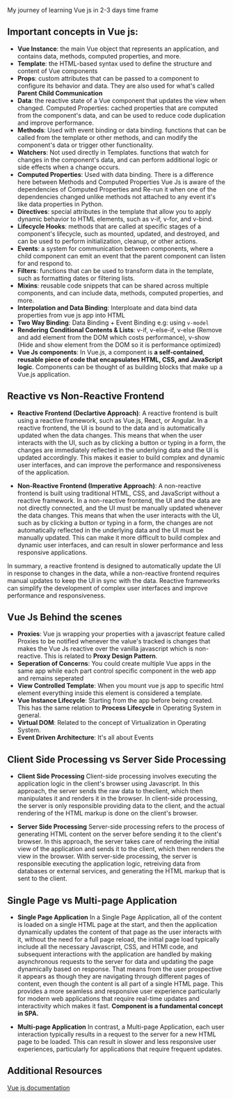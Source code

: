 My journey of learning Vue js in 2-3 days time frame

## Important concepts in Vue js:
- **Vue Instance**: the main Vue object that represents an application, and contains data, methods, computed properties, and more.
- **Template**: the HTML-based syntax used to define the structure and content of Vue components
- **Props**: custom attributes that can be passed to a component to configure its behavior and data. They are also used for what's called **Parent Child Communication**
- **Data**: the reactive state of a Vue component that updates the view when changed. Computed Properties: cached properties that are computed from the component's data, and can be used to reduce code duplication and improve performance.
- **Methods**: Used with event binding or data binding. functions that can be called from the template or other methods, and can modify the component's data or trigger other functionality.
- **Watchers**: Not used directly in Templates. functions that watch for changes in the component's data, and can perform additional logic or side effects when a change occurs.
- **Computed Properties**: Used with data binding. There is a difference here between Methods and Computed Properties Vue Js is aware of the dependencies of Computed Properties and Re-run it when one of the dependencies changed unlike methods not attached to any event it's like data properties in Python.
- **Directives**: special attributes in the template that allow you to apply dynamic behavior to HTML elements, such as v-if, v-for, and v-bind.
- **Lifecycle Hooks**: methods that are called at specific stages of a component's lifecycle, such as mounted, updated, and destroyed, and can be used to perform initialization, cleanup, or other actions.
- **Events**: a system for communication between components, where a child component can emit an event that the parent component can listen for and respond to.
- **Filters**: functions that can be used to transform data in the template, such as formatting dates or filtering lists.
- **Mixins**: reusable code snippets that can be shared across multiple components, and can include data, methods, computed properties, and more.
- **Interpolation and Data Binding**: Interploate and data bind data properties from vue js app into HTML 
- **Two Way Binding**: Data Binding + Event Binding e.g: using `v-model`
- **Rendering Conditional Contents & Lists**: v-if, v-else-if, v-else (Remove and add element from the DOM which costs performance), v-show (Hide and show element from the DOM so it is performance optimized)
- **Vue Js components**: In Vue.js, a component is **a self-contained**, **reusable piece of code that encapsulates HTML, CSS, and JavaScript logic**. Components can be thought of as building blocks that make up a Vue.js application.

## Reactive vs Non-Reactive Frontend
- **Reactive Frontend (Declartive Approach)**:
A reactive frontend is built using a reactive framework, such as Vue.js, React, or Angular. In a reactive frontend, the UI is bound to the data and is automatically updated when the data changes. This means that when the user interacts with the UI, such as by clicking a button or typing in a form, the changes are immediately reflected in the underlying data and the UI is updated accordingly. This makes it easier to build complex and dynamic user interfaces, and can improve the performance and responsiveness of the application.

- **Non-Reactive Frontend (Imperative Approach)**:
A non-reactive frontend is built using traditional HTML, CSS, and JavaScript without a reactive framework. In a non-reactive frontend, the UI and the data are not directly connected, and the UI must be manually updated whenever the data changes. This means that when the user interacts with the UI, such as by clicking a button or typing in a form, the changes are not automatically reflected in the underlying data and the UI must be manually updated. This can make it more difficult to build complex and dynamic user interfaces, and can result in slower performance and less responsive applications.

In summary, a reactive frontend is designed to automatically update the UI in response to changes in the data, while a non-reactive frontend requires manual updates to keep the UI in sync with the data. Reactive frameworks can simplify the development of complex user interfaces and improve performance and responsiveness.

## Vue Js Behind the scenes
- **Proxies**: Vue js wrapping your properties with a javascript feature called Proxies to be notified whenever the value's tracked is changes that makes the Vue Js reactive over the vanilla javascript which is non-reactive. This is related to **Proxy Design Pattern**.
- **Seperation of Concerns**: You could create multiple Vue apps in the same app while each part control specific component in the web app and remains seperated
- **View Controlled Template**: When you mount vue js app to specific html element everything inside this element is considered a template.
- **Vue Instance Lifecycle**: Starting from the app before being created. This has the same relation to **Process Lifecycle** in Operating System in general.
- **Virtual DOM**: Related to the concept of Virtualization in Operating System.
- **Event Driven Architecture**: It's all about Events

## Client Side Processing vs Server Side Processing
- **Client Side Processing**
Client-side processing involves executing the application logic in the client's browser using Javascript. In this approach, the server sends the raw data to theclient, which then manipulates it and renders it in the browser. In client-side processing, the server is only responsible providing data to the client, and the actual rendering of the HTML markup is done on the client's browser.

- **Server Side Processing**
Server-side processing refers to the process of generating HTML content on the server before sending it to the client's browser. In this approach, the server takes care of rendering the initial view of the application and sends it to the client, which then renders the view in the browser. With server-side processing, the server is responsible executing the application logic, retreiving data from databases or external services, and generating the HTML markup that is sent to the client.

## Single Page vs Multi-page Application
- **Single Page Application**
In a Single Page Application, all of the content is loaded on a single HTML page at the start, and then the application dynamically updates the content of that page as the user interacts with it, without the need for a full page reload, the initial page load typically include all the necessary Javascript, CSS, and HTMl code, and subsequent interactions with the application are handled by making asynchronous requests to the server for data and updating the page dynamically based on response. That means from the user prospective it appears as though they are navigating through different pages of content, even though the content is all part of a single HTML page. This provides a more seamless and responsive user experience particularly for modern web applications that require real-time updates and interactivity which makes it fast. **Component is a fundamental concept in SPA.**

- **Multi-page Application**
In contrast, a Multi-page Application, each user interaction typically results in a request to the server for a new HTML page to be loaded. This can result in slower and less responsive user experiences, particularly for applications that require frequent updates.

## Additional Resources
[Vue js documentation](https://vuejs.org/guide/introduction.html)
